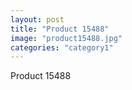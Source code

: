 ```yaml
---
layout: post
title: "Product 15488"
image: "product15488.jpg"
categories: "category1"
---
```

Product 15488

